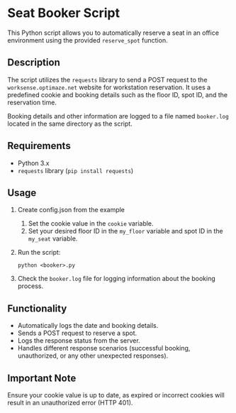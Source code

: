 # Seat Booker Script

This Python script allows you to automatically reserve a seat in an office environment using the provided `reserve_spot` function.

## Description

The script utilizes the `requests` library to send a POST request to the `worksense.optimaze.net` website for workstation reservation. It uses a predefined cookie and booking details such as the floor ID, spot ID, and the reservation time. 

Booking details and other information are logged to a file named `booker.log` located in the same directory as the script.

## Requirements

- Python 3.x
- `requests` library (`pip install requests`)

## Usage

1. Create config.json from the example
   1. Set the cookie value in the `cookie` variable.
   2. Set your desired floor ID in the `my_floor` variable and spot ID in the `my_seat` variable.

2. Run the script:
   ```
   python <booker>.py
   ```
3. Check the `booker.log` file for logging information about the booking process.

## Functionality

- Automatically logs the date and booking details.
- Sends a POST request to reserve a spot.
- Logs the response status from the server.
- Handles different response scenarios (successful booking, unauthorized, or any other unexpected responses).

## Important Note

Ensure your cookie value is up to date, as expired or incorrect cookies will result in an unauthorized error (HTTP 401).
